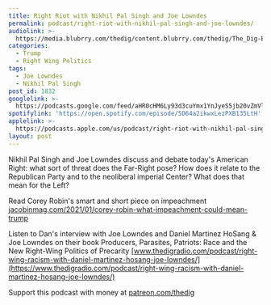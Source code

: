 ```yaml
---
title: Right Riot with Nikhil Pal Singh and Joe Lowndes
permalink: podcast/right-riot-with-nikhil-pal-singh-and-joe-lowndes/
audiolink: >-
  https://media.blubrry.com/thedig/content.blubrry.com/thedig/The_Dig-EP_288-Lowndes-Singh.mp3
categories:
  - Trump
  - Right Wing Politics
tags:
  - Joe Lowndes
  - Nikhil Pal Singh
post_id: 1832
googlelink: >-
  https://podcasts.google.com/feed/aHR0cHM6Ly93d3cuYmx1YnJyeS5jb20vZmVlZHMvdGhlZGlnLnhtbA/episode/aHR0cHM6Ly93d3cudGhlZGlncmFkaW8uY29tLz9wPTE4MzI?sa=X&ved=0CAUQkfYCahcKEwi44f7r1b-AAxUAAAAAHQAAAAAQNg
spotifylink: 'https://open.spotify.com/episode/5D64a2ikwxLezPXB135LtH'
applelink: >-
  https://podcasts.apple.com/us/podcast/right-riot-with-nikhil-pal-singh-and-joe-lowndes/id1043245989?i=1000505042866
layout: post
---
```


Nikhil Pal Singh and Joe Lowndes discuss and debate today's American Right: what sort of threat does the Far-Right pose? How does it relate to the Republican Party and to the neoliberal imperial Center? What does that mean for the Left?

Read Corey Robin's smart and short piece on impeachment
[jacobinmag.com/2021/01/corey-robin-what-impeachment-could-mean-trump](https://jacobinmag.com/2021/01/corey-robin-what-impeachment-could-mean-trump)

Listen to Dan's interview with Joe Lowndes and Daniel Martinez HoSang & Joe Lowndes on their book Producers, Parasites, Patriots: Race and the New Right-Wing Politics of Precarity
[www.thedigradio.com/podcast/right-wing-racism-with-daniel-martinez-hosang-joe-lowndes/](https://www.thedigradio.com/podcast/right-wing-racism-with-daniel-martinez-hosang-joe-lowndes/)

Support this podcast with money at [patreon.com/thedig](http://www.patreon.com/TheDig)
